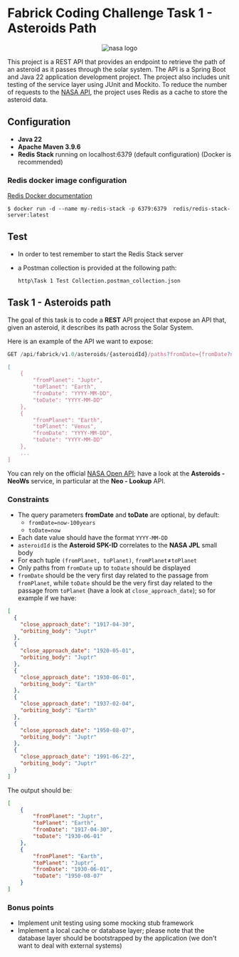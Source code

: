 # Fabrick Coding Challenge Task 1 - Asteroids Path

<div align="center">
  <img src="https://api.nasa.gov/assets/img/favicons/favicon-192.png" alt="nasa logo" style="max-height: 300px;">
</div>

This project is a REST API that provides an endpoint to retrieve the path of an asteroid as it passes through the solar system. The API is a Spring Boot and Java 22 application development project. The project also includes unit testing of the service layer using JUnit and Mockito. To reduce the number of requests to the [NASA API](https://api.nasa.gov/), the project uses Redis as a cache to store the asteroid data.

## Configuration

- **Java 22**
- **Apache Maven 3.9.6**
- **Redis Stack** running on localhost:6379 (default configuration) (Docker is recommended)
  
### Redis docker image configuration

[Redis Docker documentation](https://redis.io/learn/operate/orchestration/docker)

```shell
$ docker run -d --name my-redis-stack -p 6379:6379  redis/redis-stack-server:latest
```

## Test

- In order to test remember to start the Redis Stack server
- a Postman collection is provided at the following path:
  
  ```http\Task 1 Test Collection.postman_collection.json```





## Task 1 - Asteroids path

The goal of this task is to code a **REST** API project that expose an API that, given an asteroid, it describes its path across the Solar System.

Here is an example of the API we want to expose:

```javascript
GET /api/fabrick/v1.0/asteroids/{asteroidId}/paths?fromDate={fromDate?now-100years}&toDate={toDate?now}

[
    {
        "fromPlanet": "Juptr",
        "toPlanet": "Earth",
        "fromDate": "YYYY-MM-DD",
        "toDate": "YYYY-MM-DD"
    },
    {
        "fromPlanet": "Earth",
        "toPlanet": "Venus",
        "fromDate": "YYYY-MM-DD",
        "toDate": "YYYY-MM-DD"
    },
    ...
]
```

You can rely on the official [NASA Open API](https://api.nasa.gov/); have a look at the **Asteroids - NeoWs** service, in particular at the **Neo - Lookup** API.

### Constraints

* The query parameters **fromDate** and **toDate** are optional, by default:
  * ```fromDate=now-100years```
  * ```toDate=now```
* Each date value should have the format ```YYYY-MM-DD```
* ```asteroidId``` is the **Asteroid SPK-ID** correlates to the **NASA JPL** small body
* For each tuple ```(fromPlanet, toPlanet)```, ```fromPlanet```&ne;```toPlanet```
* Only paths from ```fromDate```  up to ```toDate``` should be displayed
* ```fromDate``` should be the very first day related to the passage from ```fromPlanet```, while ```toDate``` should be the very first day related to the passage from ```toPlanet``` (have a look at ```close_approach_date```); so for example if we have:

```json
[
  {
    "close_approach_date": "1917-04-30",
    "orbiting_body": "Juptr"
  },
  {
    "close_approach_date": "1920-05-01",
    "orbiting_body": "Juptr"
  },
  {
    "close_approach_date": "1930-06-01",
    "orbiting_body": "Earth"
  },
  {
    "close_approach_date": "1937-02-04",
    "orbiting_body": "Earth"
  },
  {
    "close_approach_date": "1950-08-07",
    "orbiting_body": "Juptr"
  },
  {
    "close_approach_date": "1991-06-22",
    "orbiting_body": "Juptr"
  }
]
```

The output should be:

```json
[
    {
        "fromPlanet": "Juptr",
        "toPlanet": "Earth",
        "fromDate": "1917-04-30",
        "toDate": "1930-06-01"
    },
    {
        "fromPlanet": "Earth",
        "toPlanet": "Juptr",
        "fromDate": "1930-06-01",
        "toDate": "1950-08-07"
    }
]
```

### Bonus points

* Implement unit testing using some mocking stub framework
* Implement a local cache or database layer; please note that the database layer should be bootstrapped by the application (we don't want to deal with external systems)